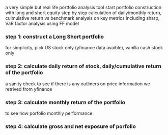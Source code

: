 a very simple but real life portfolio analysis tool
start portfolio construction with long and short equity
step by step calculation of daily/monthly return, culmulative return  vs benchmark
analysis on key metrics including sharp, VaR
factor analysis using FF model

### step 1: construct a Long Short portfolio
for simplicity, pick US stock only (yfinance data avaible), vanilla cash stock only

### step 2: calculate daily return of stock, daily/cumulative return of the portfolio
a sanity check to see if there is any outliners on price information we retrived from yfinance

### step 3: calculate monthly return of the portfolio
to see how porfolio monthly performance

### step 4: calculate gross and net exposure of porfolio


